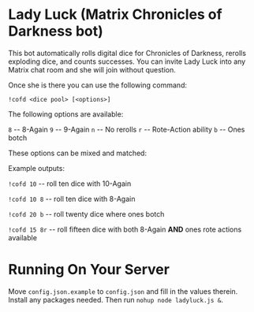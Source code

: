 # Lady Luck (Matrix Chronicles of Darkness bot)

This bot automatically rolls digital dice for Chronicles of Darkness, rerolls exploding dice, and counts successes. You can invite Lady Luck into any Matrix chat room and she will join without question.

Once she is there you can use the following command:

`!cofd <dice pool> [<options>]`

The following options are available:

`8` -- 8-Again
`9` -- 9-Again
`n` -- No rerolls
`r` -- Rote-Action ability
`b` -- Ones botch

These options can be mixed and matched:

Example outputs:

`!cofd 10` -- roll ten dice with 10-Again

`!cofd 10 8` -- roll ten dice with 8-Again

`!cofd 20 b` -- roll twenty dice where ones botch

`!cofd 15 8r` -- roll fifteen dice with both 8-Again **AND** ones rote actions available

# Running On Your Server

Move `config.json.example` to `config.json` and fill in the values therein. Install any packages needed. Then run `nohup node ladyluck.js &`.
